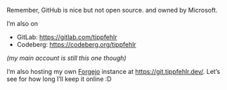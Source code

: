 Remember, GitHub is nice but not open source. and owned by Microsoft.

I’m also on

- GitLab: <https://gitlab.com/tippfehlr>
- Codeberg: <https://codeberg.org/tippfehlr>

*(my main account is still this one though)*

I’m also hosting my own [Forgejo](https://codeberg.org/forgejo/forgejo) instance
at <https://git.tippfehlr.dev/>.
Let’s see for how long I’ll keep it online :D



<!-- ### Welcome, stranger 👋 -->
<!---->
<!-- [![](https://github-readme-stats.vercel.app/api?username=tippfehlr&count_private=false&hide_border=true&show_owner=true&show_icons=true&theme=dark#gh-dark-mode-only)](https://github.com/anuraghazra/github-readme-stats#gh-dark-mode-only) -->
<!-- [![](https://github-readme-stats.vercel.app/api?username=tippfehlr&count_private=false&hide_border=true&show_owner=true&show_icons=true&theme=default#gh-light-mode-only)](https://github.com/anuraghazra/github-readme-stats#gh-light-mode-only) -->
<!---->
<!-- [![](https://github-readme-stats.vercel.app/api/top-langs/?username=tippfehlr&layout=compact&hide_border=true&count_private=false&langs_count=6&card_width=445&theme=dark#gh-dark-mode-only)](https://github.com/anuraghazra/github-readme-stats#gh-dark-mode-only) -->
<!-- [![](https://github-readme-stats.vercel.app/api/top-langs/?username=tippfehlr&layout=compact&hide_border=true&count_private=false&langs_count=6&card_width=445&theme=default#gh-light-mode-only)](https://github.com/anuraghazra/github-readme-stats#gh-light-mode-only) -->
<!---->
<!-- [![](https://github-readme-stats.vercel.app/api/wakatime?username=tippfehlr&hide_border=true&api_domain=wakapi.tippfehlr.dev&custom_title=Wakapi%20Week%20Stats&card_width=445&layout=compact&langs_count=6&theme=dark#gh-light-mode-only)](https://tippfehlr.eu#gh-dark-mode-only) -->
<!-- [![](https://github-readme-stats.vercel.app/api/wakatime?username=tippfehlr&hide_border=true&api_domain=wakapi.tippfehlr.dev&custom_title=Wakapi%20Week%20Stats&card_width=445&layout=compact&langs_count=6&theme=default#gh-light-mode-only)](https://tippfehlr.eu#gh-light-mode-only) -->
<!---->
<!-- [![](https://github-readme-streak-stats.herokuapp.com?user=tippfehlr&hide_border=true&date_format=Y-m-d&streak_mode=weekly&theme=dark#gh-dark-mode-only)](https://github.com/anuraghazra/github-readme-stats#gh-dark-mode-only) -->
<!-- [![](https://github-readme-streak-stats.herokuapp.com?user=tippfehlr&hide_border=true&date_format=Y-m-d&streak_mode=weekly&theme=default#gh-light-mode-only)](https://github.com/anuraghazra/github-readme-stats#gh-light-mode-only) -->
